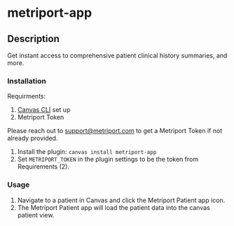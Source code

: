 # metriport-app

## Description

Get instant access to comprehensive patient clinical history summaries, and more.

### Installation

Requirments:

1. [Canvas CLI](https://docs.canvasmedical.com/sdk/canvas_cli/) set up
2. Metriport Token

Please reach out to support@metriport.com to get a Metriport Token if not already provided.

1. Install the plugin: `canvas install metriport-app`
2. Set `METRIPORT_TOKEN` in the plugin settings to be the token from Requirements (2).

### Usage

1. Navigate to a patient in Canvas and click the Metriport Patient app icon.
2. The Metriport Patient app will load the patient data into the canvas patient view.
